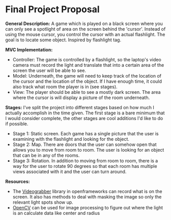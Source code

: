 # Final Project Proposal
**General Description:**  A game which is played on a black screen where you can only see a spotlight of area on the screen 
behind the 'cursor'. Instead of using the mouse cursor, you control the cursor with an actual flashlight. The goal is to 
locate some object. Inspired by flashlight tag.

**MVC Implementation:** 
* Controller: The game is controlled by a flashlight, so the laptop's video camera must record the light and translate that 
into a certain area of the screen the user will be able to see.
* Model: Underneath, the game will need to keep track of the location of the cursor and the location of the object. If I 
have enough time, it could also track what room the player is in (see stages).
* View: The player should be able to see a mostly dark screen. The area where the cursor is will display a picture of the
room underneath.

**Stages:**  I've split the project into different stages based on how much I actually accomplish in the time given. The
first stage is a bare minimum that I would consider complete, the other stages are cool additions I'd like to do if possible.
* Stage 1: Static screen. Each game has a single picture that the user is examining with the flashlight and looking for 
the object.
* Stage 2: Map. There are doors that the user can somehow open that allows you to move from room to room. The user is looking
for an object that can be in any of the rooms.
* Stage 3: Rotation. In addition to moving from room to room, there is a way for the user to rotate 90 degrees so that each 
room has multiple views associated with it and the user can turn around.

**Resources:** 
* The [Videograbber](https://openframeworks.cc/documentation/video/) library in openframeworks can record what is on the screen.
It also has methods to deal with masking the image so only the relevant light spots show up.
* [OpenCV](https://opencv.org/) can be used for image processing to figure out where the light is an calculate data like 
center and radius